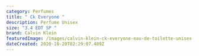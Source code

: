 ```yaml
---
category: Perfumes
title: " Ck Everyone "
description: Perfume Unisex
size: "3.4 EDT SP "
brand: Calvin Klein
featuredImage: /images/calvin-klein-ck-everyone-eau-de-toilette-unisex-100ml-800x800_2400x.jpg
dateCreated: 2020-10-20T02:29:07.489Z
---
```

